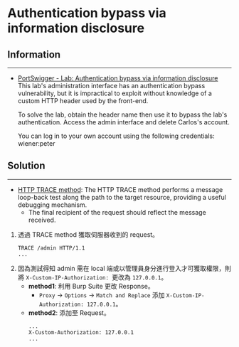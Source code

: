 # Authentication bypass via information disclosure

## Information
---
- [PortSwigger - Lab: Authentication bypass via information disclosure](https://portswigger.net/web-security/information-disclosure/exploiting/lab-infoleak-authentication-bypass)
    This lab's administration interface has an authentication bypass vulnerability, but it is impractical to exploit without knowledge of a custom HTTP header used by the front-end.

    To solve the lab, obtain the header name then use it to bypass the lab's authentication. Access the admin interface and delete Carlos's account.

    You can log in to your own account using the following credentials: wiener:peter 

## Solution
---

- [HTTP TRACE method](https://developer.mozilla.org/en-US/docs/Web/HTTP/Methods/TRACE): The HTTP TRACE method performs a message loop-back test along the path to the target resource, providing a useful debugging mechanism.
    - The final recipient of the request should reflect the message received.

1. 透過 TRACE method 獲取伺服器收到的 request。
    ``` 
    TRACE /admin HTTP/1.1
    ...
    ```
2. 因為測試得知 admin 需在 local 端或以管理員身分進行登入才可獲取權限，則將 `X-Custom-IP-Authorization: `更改為 `127.0.0.1`。
    - **method1**: 利用 Burp Suite 更改 Response。
        - `Proxy` -> `Options` -> `Match and Replace` 添加 `X-Custom-IP-Authorization: 127.0.0.1`。 
    - **method2**: 添加至 Request。
        ```
        ...
        X-Custom-Authorization: 127.0.0.1
        ...
        ```